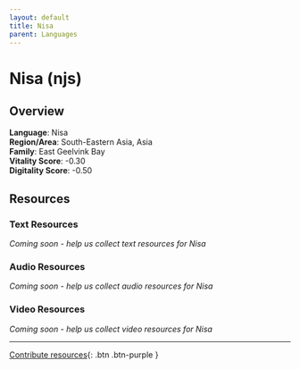 ```yaml
---
layout: default
title: Nisa
parent: Languages
---
```


# Nisa (njs)

## Overview

**Language**: Nisa  
**Region/Area**: South-Eastern Asia, Asia  
**Family**: East Geelvink Bay  
**Vitality Score**: -0.30  
**Digitality Score**: -0.50  

## Resources

### Text Resources
*Coming soon - help us collect text resources for Nisa*

### Audio Resources
*Coming soon - help us collect audio resources for Nisa*

### Video Resources
*Coming soon - help us collect video resources for Nisa*

---

[Contribute resources](https://fairtrain.github.io/){: .btn .btn-purple }
